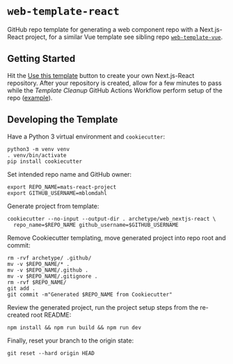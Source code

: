 # `web-template-react`

GitHub repo template for generating a web component repo with a Next.js-React project,
for a similar Vue template see sibling repo [`web-template-vue`](https://github.com/mkdevops-se/web-template-vue).

## Getting Started

Hit the [Use this template](https://github.com/mkdevops-se/web-template-react/generate) button
to create your own Next.js-React repository. After your repository is created, allow for a few minutes
to pass while the _Template Cleanup_ GitHub Actions Workflow perform setup of the repo
([example](https://github.com/mblomdahl/mats-2nd-react-app/actions/runs/3259991895/jobs/5353222936)).

## Developing the Template

Have a Python 3 virtual environment and `cookiecutter`:

    python3 -m venv venv
    . venv/bin/activate
    pip install cookiecutter

Set intended repo name and GitHub owner:

    export REPO_NAME=mats-react-project
    export GITHUB_USERNAME=mblomdahl

Generate project from template:

    cookiecutter --no-input --output-dir . archetype/web_nextjs-react \
      repo_name=$REPO_NAME github_username=$GITHUB_USERNAME

Remove Cookiecutter templating, move generated project into repo root and commit:

    rm -rvf archetype/ .github/
    mv -v $REPO_NAME/* .
    mv -v $REPO_NAME/.github .
    mv -v $REPO_NAME/.gitignore .
    rm -rvf $REPO_NAME/
    git add .
    git commit -m"Generated $REPO_NAME from Cookiecutter"

Review the generated project, run the project setup steps from the re-created root README:

    npm install && npm run build && npm run dev

Finally, reset your branch to the origin state:

    git reset --hard origin HEAD
